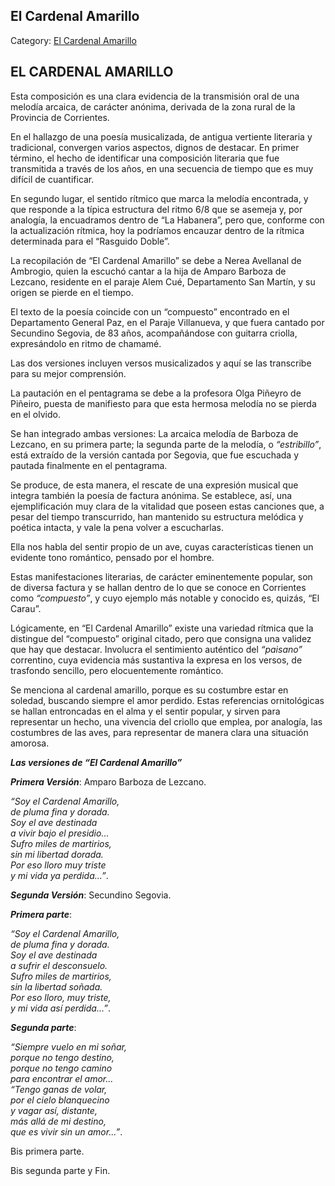 ## El Cardenal Amarillo

Category: [El Cardenal Amarillo](http://descubrircorrientes.com.ar/2012/index.php/1627-cultura/4-musica/analisis-funcional-de-la-musica-chamamecera/nomina-de-hallazgos-musicales-arcaicos/el-cardenal-amarillo)

## EL CARDENAL AMARILLO

Esta composición es una clara evidencia de la transmisión oral de una melodía arcaica, de carácter anónima, derivada de la zona rural de la Provincia de Corrientes.

En el hallazgo de una poesía musicalizada, de antigua vertiente literaria y tradicional, convergen varios aspectos, dignos de destacar. En primer término, el hecho de identificar una composición literaria que fue transmitida a través de los años, en una secuencia de tiempo que es muy difícil de cuantificar.

En segundo lugar, el sentido rítmico que marca la melodía encontrada, y que responde a la típica estructura del ritmo 6/8 que se asemeja y, por analogía, la encuadramos dentro de “La Habanera”, pero que, conforme con la actualización rítmica, hoy la podríamos encauzar dentro de la rítmica determinada para el “Rasguido Doble”.

La recopilación de “El Cardenal Amarillo” se debe a Nerea Avellanal de Ambrogio, quien la escuchó cantar a la hija de Amparo Barboza de Lezcano, residente en el paraje Alem Cué, Departamento San Martín, y su origen se pierde en el tiempo.

El texto de la poesía coincide con un “compuesto” encontrado en el Departamento General Paz, en el Paraje Villanueva, y que fuera cantado por Secundino Segovia, de 83 años, acompañándose con guitarra criolla, expresándolo en ritmo de chamamé.

Las dos versiones incluyen versos musicalizados y aquí se las transcribe para su mejor comprensión.

La pautación en el pentagrama se debe a la profesora Olga Piñeyro de Piñeiro, puesta de manifiesto para que esta hermosa melodía no se pierda en el olvido.

Se han integrado ambas versiones: La arcaica melodía de Barboza de Lezcano, en su primera parte; la segunda parte de la melodía, o _“estribillo”_, está extraído de la versión cantada por Segovia, que fue escuchada y pautada finalmente en el pentagrama.

Se produce, de esta manera, el rescate de una expresión musical que integra también la poesía de factura anónima. Se establece, así, una ejemplificación muy clara de la vitalidad que poseen estas canciones que, a pesar del tiempo transcurrido, han mantenido su estructura melódica y poética intacta, y vale la pena volver a escucharlas.

Ella nos habla del sentir propio de un ave, cuyas características tienen un evidente tono romántico, pensado por el hombre.

Estas manifestaciones literarias, de carácter eminentemente popular, son de diversa factura y se hallan dentro de lo que se conoce en Corrientes como _“compuesto”_, y cuyo ejemplo más notable y conocido es, quizás, “El Carau”.

Lógicamente, en “El Cardenal Amarillo” existe una variedad rítmica que la distingue del “compuesto” original citado, pero que consigna una validez que hay que destacar. Involucra el sentimiento auténtico del _“paisano”_ correntino, cuya evidencia más sustantiva la expresa en los versos, de trasfondo sencillo, pero elocuentemente romántico.

Se menciona al cardenal amarillo, porque es su costumbre estar en soledad, buscando siempre el amor perdido. Estas referencias ornitológicas se hallan entroncadas en el alma y el sentir popular, y sirven para representar un hecho, una vivencia del criollo que emplea, por analogía, las costumbres de las aves, para representar de manera clara una situación amorosa.

_**Las versiones de “El Cardenal Amarillo”**_

_**Primera Versión**_: Amparo Barboza de Lezcano.

_“Soy el Cardenal Amarillo,_  
_de pluma fina y dorada._  
_Soy el ave destinada_  
_a vivir bajo el presidio..._  
_Sufro miles de martirios,_  
_sin mi libertad dorada._  
_Por eso lloro muy triste_  
_y mi vida ya perdida...”_.

_**Segunda Versión**_: Secundino Segovia.

_**Primera parte**_:

_“Soy el Cardenal Amarillo,_  
_de pluma fina y dorada._  
_Soy el ave destinada_  
_a sufrir el desconsuelo._  
_Sufro miles de martirios,_  
_sin la libertad soñada._  
_Por eso lloro, muy triste,_  
_y mi vida así perdida...”_.

_**Segunda parte**_:  

_“Siempre vuelo en mi soñar,_  
_porque no tengo destino,_  
_porque no tengo camino_  
_para encontrar el amor..._  
_“Tengo ganas de volar,_  
_por el cielo blanquecino_  
_y vagar así, distante,_  
_más allá de mi destino,_  
_que es vivir sin un amor...”_.

Bis primera parte.

Bis segunda parte y Fin.